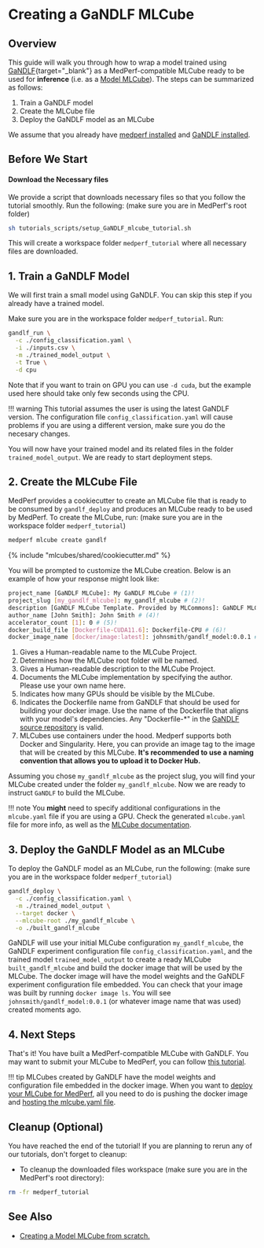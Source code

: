 # Creating a GaNDLF MLCube

## Overview

This guide will walk you through how to wrap a model trained using [GaNDLF](https://mlcommons.github.io/GaNDLF/){target="\_blank"} as a MedPerf-compatible MLCube ready to be used for **inference** (i.e. as a [Model MLCube](/mlcubes/mlcubes/#model-mlcube)). The steps can be summarized as follows:

1. Train a GaNDLF model
2. Create the MLCube file
3. Deploy the GaNDLF model as an MLCube

We assume that you already have [medperf installed](/installation) and [GaNDLF installed](https://mlcommons.github.io/GaNDLF/setup/).

## Before We Start

#### Download the Necessary files

We provide a script that downloads necessary files so that you follow the tutorial smoothly. Run the following: (make sure you are in MedPerf's root folder)

```bash
sh tutorials_scripts/setup_GaNDLF_mlcube_tutorial.sh
```

This will create a workspace folder `medperf_tutorial` where all necessary files are downloaded.

## 1. Train a GaNDLF Model

We will first train a small model using GaNDLF. You can skip this step if you already have a trained model.

Make sure you are in the workspace folder `medperf_tutorial`. Run:

```bash
gandlf_run \
  -c ./config_classification.yaml \
  -i ./inputs.csv \
  -m ./trained_model_output \
  -t True \
  -d cpu
```

Note that if you want to train on GPU you can use `-d cuda`, but the example used here should take only few seconds using the CPU.

!!! warning
    This tutorial assumes the user is using the latest GaNDLF version. The configuration file `config_classification.yaml` will cause problems if you are using a different version, make sure you do the necesary changes.

You will now have your trained model and its related files in the folder `trained_model_output`. We are ready to start deployment steps.

## 2. Create the MLCube File

MedPerf provides a cookiecutter to create an MLCube file that is ready to be consumed by `gandlf_deploy` and produces an MLCube ready to be used by MedPerf. To create the MLCube, run: (make sure you are in the workspace folder `medperf_tutorial`)

```bash
medperf mlcube create gandlf
```

{% include "mlcubes/shared/cookiecutter.md" %}

You will be prompted to customize the MLCube creation. Below is an example of how your response might look like:

```bash
project_name [GaNDLF MLCube]: My GaNDLF MLCube # (1)!
project_slug [my_gandlf_mlcube]: my_gandlf_mlcube # (2)!
description [GaNDLF MLCube Template. Provided by MLCommons]: GaNDLF MLCube implementation # (3)!
author_name [John Smith]: John Smith # (4)!
accelerator_count [1]: 0 # (5)!
docker_build_file [Dockerfile-CUDA11.6]: Dockerfile-CPU # (6)!
docker_image_name [docker/image:latest]: johnsmith/gandlf_model:0.0.1 # (7)!
```

1. Gives a Human-readable name to the MLCube Project.
2. Determines how the MLCube root folder will be named.
3. Gives a Human-readable description to the MLCube Project.
4. Documents the MLCube implementation by specifying the author. Please use your own name here.
5. Indicates how many GPUs should be visible by the MLCube.
6. Indicates the Dockerfile name from GaNDLF that should be used for building your docker image. Use the name of the Dockerfile that aligns with your model's dependencies. Any "Dockerfile-*" in the [GaNDLF source repository](https://github.com/mlcommons/GaNDLF) is valid.
7. MLCubes use containers under the hood. Medperf supports both Docker and Singularity. Here, you can provide an image tag to the image that will be created by this MLCube. **It's recommended to use a naming convention that allows you to upload it to Docker Hub.**

Assuming you chose `my_gandlf_mlcube` as the project slug, you will find your MLCube created under the folder `my_gandlf_mlcube`. Now we are ready to instruct `GaNDLF` to build the MLCube.

!!! note
    You **might** need to specify additional configurations in the `mlcube.yaml` file if you are using a GPU. Check the generated `mlcube.yaml` file for more info, as well as the [MLCube documentation](https://mlcommons.github.io/mlcube/).

## 3. Deploy the GaNDLF Model as an MLCube

To deploy the GaNDLF model as an MLCube, run the following: (make sure you are in the workspace folder `medperf_tutorial`)

```bash
gandlf_deploy \
  -c ./config_classification.yaml \
  -m ./trained_model_output \
  --target docker \
  --mlcube-root ./my_gandlf_mlcube \
  -o ./built_gandlf_mlcube
```

GaNDLF will use your initial MLCube configuration `my_gandlf_mlcube`, the GaNDLF experiment configuration file `config_classification.yaml`, and the trained model `trained_model_output` to create a ready MLCube `built_gandlf_mlcube` and build the docker image that will be used by the MLCube. The docker image will have the model weights and the GaNDLF experiment configuration file embedded. You can check that your image was built by running `docker image ls`. You will see `johnsmith/gandlf_model:0.0.1` (or whatever image name that was used) created moments ago.

## 4. Next Steps

That's it! You have built a MedPerf-compatible MLCube with GaNDLF. You may want to submit your MLCube to MedPerf, you can follow [this tutorial](/getting_started/model_owner_demo).

!!! tip
    MLCubes created by GaNDLF have the model weights and configuration file embedded in the docker image. When you want to [deploy your MLCube for MedPerf](/concepts/mlcube_files), all you need to do is pushing the docker image and [hosting the mlcube.yaml file](/concepts/hosting_files/).

## Cleanup (Optional)

You have reached the end of the tutorial! If you are planning to rerun any of our tutorials, don't forget to cleanup:

- To cleanup the downloaded files workspace (make sure you are in the MedPerf's root directory):

```bash
rm -fr medperf_tutorial
```

## See Also

- [Creating a Model MLCube from scratch.](/mlcubes/mlcube_models)
